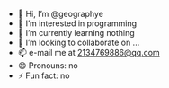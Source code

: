 - 👋 Hi, I’m @geographye
- 👀 I’m interested in programming
- 🌱 I’m currently learning nothing
- 💞️ I’m looking to collaborate on ...
- 📫 e-mail me at 2134769886@qq.com
- 😄 Pronouns: no
- ⚡ Fun fact: no

<!---
geographye/geographye is a ✨ special ✨ repository because its `README.md` (this file) appears on your GitHub profile.
You can click the Preview link to take a look at your changes.
--->
